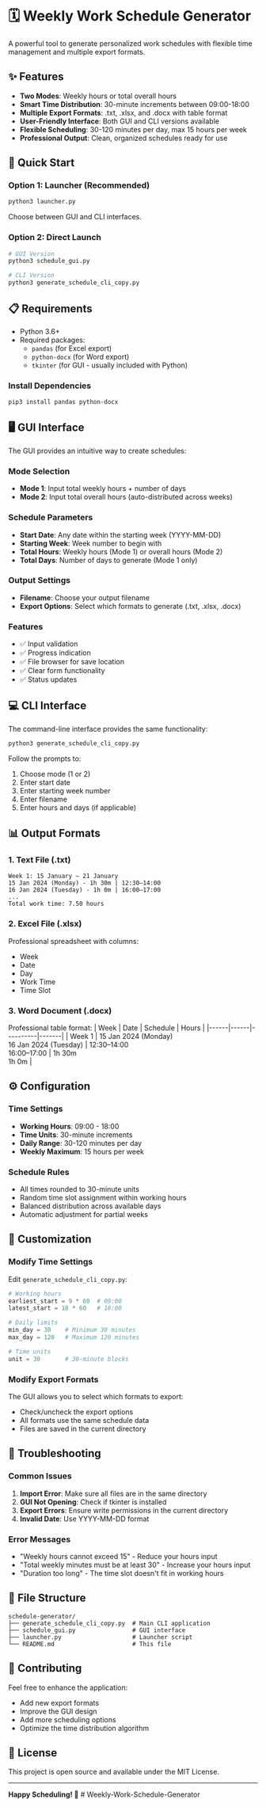 # 🗓 Weekly Work Schedule Generator

A powerful tool to generate personalized work schedules with flexible time management and multiple export formats.

## ✨ Features

- **Two Modes**: Weekly hours or total overall hours
- **Smart Time Distribution**: 30-minute increments between 09:00-18:00
- **Multiple Export Formats**: .txt, .xlsx, and .docx with table format
- **User-Friendly Interface**: Both GUI and CLI versions available
- **Flexible Scheduling**: 30-120 minutes per day, max 15 hours per week
- **Professional Output**: Clean, organized schedules ready for use

## 🚀 Quick Start

### Option 1: Launcher (Recommended)
```bash
python3 launcher.py
```
Choose between GUI and CLI interfaces.

### Option 2: Direct Launch
```bash
# GUI Version
python3 schedule_gui.py

# CLI Version
python3 generate_schedule_cli_copy.py
```

## 📋 Requirements

- Python 3.6+
- Required packages:
  - `pandas` (for Excel export)
  - `python-docx` (for Word export)
  - `tkinter` (for GUI - usually included with Python)

### Install Dependencies
```bash
pip3 install pandas python-docx
```

## 🖥️ GUI Interface

The GUI provides an intuitive way to create schedules:

### Mode Selection
- **Mode 1**: Input total weekly hours + number of days
- **Mode 2**: Input total overall hours (auto-distributed across weeks)

### Schedule Parameters
- **Start Date**: Any date within the starting week (YYYY-MM-DD)
- **Starting Week**: Week number to begin with
- **Total Hours**: Weekly hours (Mode 1) or overall hours (Mode 2)
- **Total Days**: Number of days to generate (Mode 1 only)

### Output Settings
- **Filename**: Choose your output filename
- **Export Options**: Select which formats to generate (.txt, .xlsx, .docx)

### Features
- ✅ Input validation
- ✅ Progress indication
- ✅ File browser for save location
- ✅ Clear form functionality
- ✅ Status updates

## 💻 CLI Interface

The command-line interface provides the same functionality:

```bash
python3 generate_schedule_cli_copy.py
```

Follow the prompts to:
1. Choose mode (1 or 2)
2. Enter start date
3. Enter starting week number
4. Enter filename
5. Enter hours and days (if applicable)

## 📊 Output Formats

### 1. Text File (.txt)
```
Week 1: 15 January – 21 January
15 Jan 2024 (Monday) - 1h 30m | 12:30–14:00
16 Jan 2024 (Tuesday) - 1h 0m | 16:00–17:00
...
Total work time: 7.50 hours
```

### 2. Excel File (.xlsx)
Professional spreadsheet with columns:
- Week
- Date
- Day
- Work Time
- Time Slot

### 3. Word Document (.docx)
Professional table format:
| Week | Date | Schedule | Hours |
|------|------|----------|-------|
| Week 1 | 15 Jan 2024 (Monday)<br>16 Jan 2024 (Tuesday) | 12:30–14:00<br>16:00–17:00 | 1h 30m<br>1h 0m |

## ⚙️ Configuration

### Time Settings
- **Working Hours**: 09:00 - 18:00
- **Time Units**: 30-minute increments
- **Daily Range**: 30-120 minutes per day
- **Weekly Maximum**: 15 hours per week

### Schedule Rules
- All times rounded to 30-minute units
- Random time slot assignment within working hours
- Balanced distribution across available days
- Automatic adjustment for partial weeks

## 🔧 Customization

### Modify Time Settings
Edit `generate_schedule_cli_copy.py`:
```python
# Working hours
earliest_start = 9 * 60  # 09:00
latest_start = 18 * 60   # 18:00

# Daily limits
min_day = 30    # Minimum 30 minutes
max_day = 120   # Maximum 120 minutes

# Time units
unit = 30       # 30-minute blocks
```

### Modify Export Formats
The GUI allows you to select which formats to export:
- Check/uncheck the export options
- All formats use the same schedule data
- Files are saved in the current directory

## 🐛 Troubleshooting

### Common Issues

1. **Import Error**: Make sure all files are in the same directory
2. **GUI Not Opening**: Check if tkinter is installed
3. **Export Errors**: Ensure write permissions in the current directory
4. **Invalid Date**: Use YYYY-MM-DD format

### Error Messages
- "Weekly hours cannot exceed 15" - Reduce your hours input
- "Total weekly minutes must be at least 30" - Increase your hours input
- "Duration too long" - The time slot doesn't fit in working hours

## 📁 File Structure

```
schedule-generator/
├── generate_schedule_cli_copy.py  # Main CLI application
├── schedule_gui.py                # GUI interface
├── launcher.py                    # Launcher script
└── README.md                      # This file
```

## 🤝 Contributing

Feel free to enhance the application:
- Add new export formats
- Improve the GUI design
- Add more scheduling options
- Optimize the time distribution algorithm

## 📄 License

This project is open source and available under the MIT License.

---

**Happy Scheduling! 🎉** # Weekly-Work-Schedule-Generator
